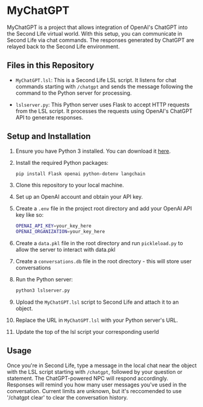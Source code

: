 # MyChatGPT

MyChatGPT is a project that allows integration of OpenAI's ChatGPT into the Second Life virtual world. With this setup, you can communicate in Second Life via chat commands. The responses generated by ChatGPT are relayed back to the Second Life environment.

## Files in this Repository

- `MyChatGPT.lsl`: This is a Second Life LSL script. It listens for chat commands starting with `/chatgpt` and sends the message following the command to the Python server for processing.

- `lslserver.py`: This Python server uses Flask to accept HTTP requests from the LSL script. It processes the requests using OpenAI's ChatGPT API to generate responses.

## Setup and Installation

1. Ensure you have Python 3 installed. You can download it [here](https://www.python.org/downloads/).

2. Install the required Python packages:

    ```bash
    pip install Flask openai python-dotenv langchain 
    ```

3. Clone this repository to your local machine.

4. Set up an OpenAI account and obtain your API key.

5. Create a `.env` file in the project root directory and add your OpenAI API key like so:

    ```bash
    OPENAI_API_KEY=your_key_here
    OPENAI_ORGANIZATION=your_key_here
    ```
    
6. Create a `data.pkl` file in the root directory and run `pickleload.py` to allow the server to interact with data.pkl

7. Create a `conversations.db` file in the root directory - this will store user conversations

8. Run the Python server:

    ```bash
    python3 lslserver.py
    ```


9. Upload the `MyChatGPT.lsl` script to Second Life and attach it to an object.

10. Replace the URL in `MyChatGPT.lsl` with your Python server's URL.
    
11. Update the top of the lsl script your corresponding userId

## Usage
Once you're in Second Life, type a message in the local chat near the object with the LSL script starting with `/chatgpt`, followed by your question or statement. The ChatGPT-powered NPC will respond accordingly.
Responses will remind you how many user messages you've used in the conversation. Current limits are unknown, but it's reccomended to use '/chatgpt clear' to clear the conversation history. 
